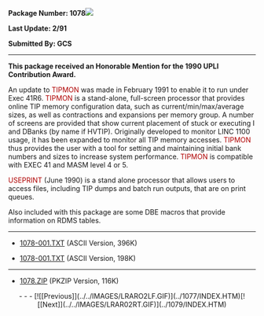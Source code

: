 <x-sas-window top="330" bottom="768" left="52" right="582">



<b>Package Number: 1078</b>![](../../IMAGES/OS2200.JPG)


<b>Last Update: 2/91</b>


<b>Submitted By: GCS</b>


&#10;
- - -
<b>This package received an Honorable Mention for the 1990 UPLI
Contribution Award.</b>


An update to <font color="#AF0000">TIPMON</font> was made in
February 1991 to enable it to run under Exec 41R6. <font color="#AF0000">TIPMON</font> is a stand-alone, full-screen processor
that provides online TIP memory configuration data, such as
current/min/max/average sizes, as well as contractions and expansions
per memory group. A number of screens are provided that show current
placement of stuck or executing I and DBanks (by name if HVTIP).
Originally developed to monitor LINC 1100 usage, it has been expanded
to monitor all TIP memory accesses. <font color="#AF0000">TIPMON</font> thus provides the user with a tool for
setting and maintaining initial bank numbers and sizes to increase
system performance. <font color="#AF0000">TIPMON</font> is compatible
with EXEC 41 and MASM level 4 or 5.


<font color="#AF0000">USEPRINT</font> (June 1990) is a stand alone
processor that allows users to access files, including TIP dumps and
batch run outputs, that are on print queues.


Also included with this package are some DBE macros that provide
information on RDMS tables.


&#10;
- - -



   
- [1078-001.TXT](1078-001.TXT)
       (ASCII Version, 396K)
    
    
       
- [1078-001.TXT](1078-002.TXT)
       (ASCII Version, 198K)


&#10;
- - -



   
- [1078.ZIP](1078.ZIP)
       (PKZIP Version, 116K)


<center>
- - -
[![[Previous]](../../IMAGES/LRARO2LF.GIF)](../1077/INDEX.HTM)[![[Next]](../../IMAGES/LRAR02RT.GIF)](../1079/INDEX.HTM)
</center>


</x-sas-window>